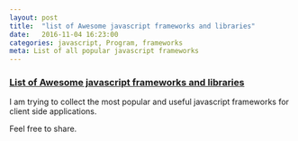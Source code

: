```yaml
---
layout: post
title:  "list of Awesome javascript frameworks and libraries"
date:   2016-11-04 16:23:00
categories: javascript, Program, frameworks
meta: List of all popular javascript frameworks
---
```


### [List of Awesome javascript frameworks and libraries](https://github.com/learnsomuch/awesome-Javascript-frameworks-and-libraries)

I am trying to collect the most popular and useful javascript frameworks for client side applications.

Feel free to share.
